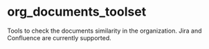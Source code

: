 # org_documents_toolset
Tools to check the documents similarity in the organization. Jira and Confluence are currently supported.

